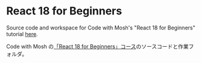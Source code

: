 # React 18 for Beginners

Source code and workspace for Code with Mosh's "React 18 for Beginners" tutorial [here](https://codewithmosh.com/p/ultimate-react-part1).

Code with Mosh の[「React 18 for Beginners」コース](https://codewithmosh.com/p/ultimate-react-part1)のソースコードと作業フォルダ。
